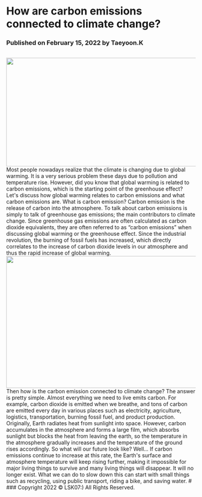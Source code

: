 # **How are carbon emissions connected to climate change?**
### Published on February 15, 2022 by Taeyoon.K
##
<img src="https://media.npr.org/assets/img/2018/12/05/gettyimages-545620969_wide-cb8340b592d3688c4fedc92507ed6a4198cb39de.jpg" data-canonical-src="https://media.npr.org/assets/img/2018/12/05/gettyimages-545620969_wide-cb8340b592d3688c4fedc92507ed6a4198cb39de.jpg" width="557" height="288" />
Most people nowadays realize that the climate is changing due to global warming. 
It is a very serious problem these days due to pollution and temperature rise. 
However, did you know that global warming is related to carbon emissions, which is the starting point of the greenhouse effect? 
Let's discuss how global warming relates to carbon emissions and what carbon emissions are.
What is carbon emission? Carbon emission is the release of carbon into the atmosphere. 
To talk about carbon emissions is simply to talk of greenhouse gas emissions; the main contributors to climate change. 
Since greenhouse gas emissions are often calculated as carbon dioxide equivalents, they are often referred to as “carbon emissions” when discussing global warming or the greenhouse effect. 
Since the industrial revolution, the burning of fossil fuels has increased, which directly correlates to the increase of carbon dioxide levels in our atmosphere and thus the rapid increase of global warming. 
<img src="https://i.imgur.com/L7594kS.png" data-canonical-src="https://i.imgur.com/L7594kS.png" width="557" height="350" />
Then how is the carbon emission connected to climate change? 
The answer is pretty simple. Almost everything we need to live emits carbon. 
For example, carbon dioxide is emitted when we breathe, and tons of carbon are emitted every day in various places such as electricity, agriculture, logistics, transportation, burning fossil fuel, and product production. Originally, Earth radiates heat from sunlight into space. 
However, carbon accumulates in the atmosphere and forms a large film, which absorbs sunlight but blocks the heat from leaving the earth, so the temperature in the atmosphere gradually increases and the temperature of the ground rises accordingly.
So what will our future look like? 
Well... If carbon emissions continue to increase at this rate, the Earth's surface and atmosphere temperature will keep rising further, making it impossible for major living things to survive and many living things will disappear. 
It will no longer exist. What we can do to slow down this can start with small things such as recycling, using public transport, riding a bike, and saving water.
#
### Copyright 2022 © LSK07:) All Rights Reserved.
